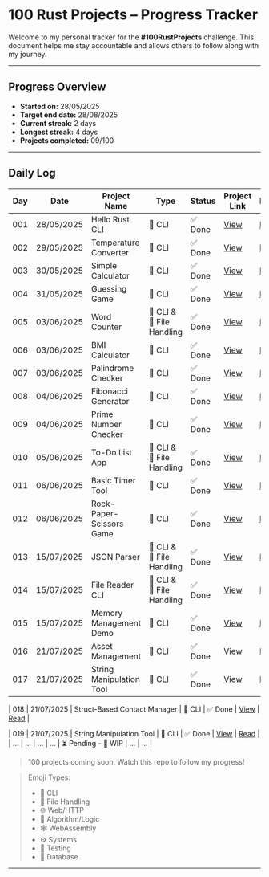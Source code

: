 # 100 Rust Projects – Progress Tracker

Welcome to my personal tracker for the **#100RustProjects** challenge. This document helps me stay accountable and allows others to follow along with my journey.

---

## Progress Overview

- **Started on:** 28/05/2025
- **Target end date:** 28/08/2025
- **Current streak:** 2 days 
- **Longest streak:** 4 days 
- **Projects completed:** 09/100 

---

## Daily Log

| Day | Date       | Project Name           | Type         | Status  | Project Link                               | Notes                               |
|-----|------------|------------------------|--------------|---------|--------------------------------------------|-------------------------------------|
| 001 | 28/05/2025 | Hello Rust CLI        | 🧮 CLI        | ✅ Done | [View](./projects/hello_rust/)     | [Read](./notes/day_001_hello_rust.md)         |
| 002 | 29/05/2025 | Temperature Converter   | 🧮 CLI   | ✅ Done  | [View](./projects/temperature_converter/)     | [Read](./notes/temperature_converter.md)
| 003 | 30/05/2025 | Simple Calculator  | 🧮 CLI  | ✅ Done | [View](./projects/simple_calculator/)   | [Read](./notes/simple_calculator.md)
| 004 | 31/05/2025 | Guessing Game  | 🧮 CLI   | ✅ Done  | [View](./projects/guessing_game/)  | [Read](./notes/guessing_game.md)  | 
| 005 | 03/06/2025 | Word Counter  | 🧮 CLI & 📁 File Handling   | ✅ Done  | [View](/projects/word_counter/)  | [Read](/notes/word_counter.md)    | 
| 006 | 03/06/2025 | BMI Calculator  | 🧮 CLI  | ✅ Done  | [View](/projects/bmi_calculator/)  | [Read](/notes/bmi_calculator.md)    | 
| 007 | 03/06/2025 | Palindrome Checker  | 🧮 CLI  | ✅ Done  | [View](/projects/palindrome_checker/)  | [Read](/notes/palindrome.md)    | 
| 008 | 04/06/2025 | Fibonacci Generator  | 🧮 CLI  | ✅ Done  | [View](/projects/fibonacci_generator/)  | [Read](/notes/fibonacci_generator.md)    | 
| 009 | 04/06/2025 | Prime Number Checker  | 🧮 CLI  | ✅ Done  | [View](/projects/prime_number_checker/)  | [Read](/notes/prime_number_checker.md)    | 
| 010 | 05/06/2025 | To-Do List App  | 🧮 CLI & 📁 File Handling | ✅ Done  | [View](/projects/todo_list/)  | [Read](/notes/todo_list.md)   | 
| 011 | 06/06/2025 | Basic Timer Tool  | 🧮 CLI  | ✅ Done  | [View](/projects/timer_tool/)  | [Read](/notes/timer_tool.md)   | 
| 012 | 06/06/2025 | Rock-Paper-Scissors Game  | 🧮 CLI  | ✅ Done  | [View](/projects/rock_paper_scissors/)  | [Read](/notes/rock-paper-scissors.md) | 
| 013 | 15/07/2025 | JSON Parser  | 🧮 CLI & 📁 File Handling | ✅ Done  | [View](/projects/json_parser/)  | [Read](/notes/json_parser.md)   | 
| 014 | 15/07/2025 | File Reader CLI  | 🧮 CLI & 📁 File Handling | ✅ Done  | [View](/projects/file_reader_cli/)  | [Read](/notes/file_reader_cli.md)   | 
| 015 | 15/07/2025 | Memory Management Demo | 🧮 CLI  | ✅ Done  | [View](/projects/memory_mgt_demo/)  | [Read](/notes/memory_mgt_demo.md)   | 
| 016 | 21/07/2025 | Asset Management  | 🧮 CLI  | ✅ Done  | [View](/projects/asset-tracker/)  | [Read](/notes/memory_mgt_demo.md)   | 
| 017 | 21/07/2025 | String Manipulation Tool | 🧮 CLI  | ✅ Done  | [View](/projects/string_manipulator/)  | [Read](/notes/string_manipulator.md)   | 

| 018 | 21/07/2025 | Struct-Based Contact Manager | 🧮 CLI  | ✅ Done  | [View](/projects/string_manipulator/)  | [Read](/notes/string_manipulator.md)   | 

| 019 | 21/07/2025 | String Manipulation Tool | 🧮 CLI  | ✅ Done  | [View](/projects/string_manipulator/)  | [Read](/notes/string_manipulator.md)   | 
| ... | ... | ...  | ...  | ⏳ Pending - 🔄 WIP  | ...  | ...     | 
> 100 projects coming soon. Watch this repo to follow my progress!

> Emoji Types:
> - 🧮 CLI
> - 📁 File Handling
> - 🌐 Web/HTTP
> - 🧠 Algorithm/Logic
> - 🕸️ WebAssembly
> - ⚙️ Systems
> - 🧪 Testing
> - 💾 Database


---